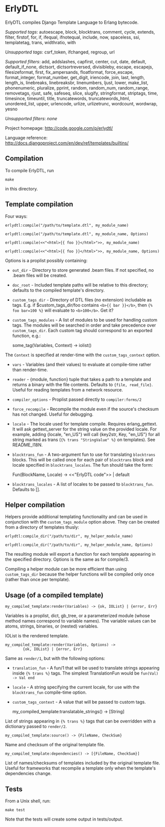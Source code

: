 ErlyDTL
=======

ErlyDTL compiles Django Template Language to Erlang bytecode.

*Supported tags*: autoescape, block, blocktrans, comment, cycle, extends, filter, firstof, for, if, ifequal, ifnotequal, include, now, spaceless, ssi, templatetag, trans, widthratio, with

_Unsupported tags_: csrf_token, ifchanged, regroup, url

*Supported filters*: add, addslashes, capfirst, center, cut, date, default, default_if_none, dictsort, dictsortreversed, divisibleby, escape, escapejs, filesizeformat, first, fix_ampersands, floatformat, force_escape, format_integer, format_number, get_digit, iriencode, join, last, length, length_is, linebreaks, linebreaksbr, linenumbers, ljust, lower, make_list, phonenumeric, pluralize, pprint, random, random_num, random_range, removetags, rjust, safe, safeseq, slice, slugify, stringformat, striptags, time, timesince, timeuntil, title, truncatewords, truncatewords_html, unordered_list, upper, urlencode, urlize, urlizetrunc, wordcount, wordwrap, yesno

_Unsupported filters_: _none_

Project homepage: <http://code.google.com/p/erlydtl/>

Language reference: <http://docs.djangoproject.com/en/dev/ref/templates/builtins/>


Compilation
-----------

To compile ErlyDTL, run 

    make
    
in this directory.


Template compilation
--------------------

Four ways:

    erlydtl:compile("/path/to/template.dtl", my_module_name)

    erlydtl:compile("/path/to/template.dtl", my_module_name, Options)

    erlydtl:compile(<<"<html>{{ foo }}</html>">>, my_module_name)

    erlydtl:compile(<<"<html>{{ foo }}</html>">>, my_module_name, Options)

Options is a proplist possibly containing:

* `out_dir` - Directory to store generated .beam files. If not specified, no
.beam files will be created.

* `doc_root` - Included template paths will be relative to this directory;
defaults to the compiled template's directory.

* `custom_tags_dir` - Directory of DTL files (no extension) includable as tags.
E.g. if $custom_tags_dir/foo contains `<b>{{ bar }}</b>`, then `{% foo bar=100 %}` 
will evaluate to `<b>100</b>`. Get it?

* `custom_tags_modules` - A list of modules to be used for handling custom
tags. The modules will be searched in order and take precedence over
`custom_tags_dir`. Each custom tag should correspond to an exported function,
e.g.: 

    some_tag(Variables, Context) -> iolist()

The `Context` is specified at render-time with the `custom_tags_context` option.

* `vars` - Variables (and their values) to evaluate at compile-time rather than
render-time. 

* `reader` - {module, function} tuple that takes a path to a template and returns
a binary with the file contents. Defaults to `{file, read_file}`. Useful
for reading templates from a network resource.

* `compiler_options` - Proplist passed directly to `compiler:forms/2`

* `force_recompile` - Recompile the module even if the source's checksum has not
changed. Useful for debugging.

* `locale` - The locale used for template compile. Requires erlang_gettext. It
will ask gettext_server for the string value on the provided locale.
For example, adding {locale, "en_US"} will call {key2str, Key, "en_US"}
for all string marked as trans (`{% trans "StringValue" %}` on templates).
See README_I18N.

* `blocktrans_fun` - A two-argument fun to use for translating `blocktrans`
blocks. This will be called once for each pair of `blocktrans` block and locale
specified in `blocktrans_locales`. The fun should take the form:

    Fun(BlockName, Locale) -> <<"ErlyDTL code">> | default

* `blocktrans_locales` - A list of locales to be passed to `blocktrans_fun`.
Defaults to [].


Helper compilation
------------------

Helpers provide additional templating functionality and can be used in
conjunction with the `custom_tags_module` option above. They can be created
from a directory of templates thusly:

    erlydtl:compile_dir("/path/to/dir", my_helper_module_name)
    
    erlydtl:compile_dir("/path/to/dir", my_helper_module_name, Options)

The resulting module will export a function for each template appearing
in the specified directory. Options is the same as for compile/3.

Compiling a helper module can be more efficient than using `custom_tags_dir`
because the helper functions will be compiled only once (rather than once
per template).


Usage (of a compiled template)
------------------------------ 

    my_compiled_template:render(Variables) -> {ok, IOList} | {error, Err}

Variables is a proplist, dict, gb_tree, or a parameterized module
(whose method names correspond to variable names). The variable 
values can be atoms, strings, binaries, or (nested) variables.

IOList is the rendered template.

    my_compiled_template:render(Variables, Options) -> 
            {ok, IOList} | {error, Err}

Same as `render/1`, but with the following options:

* `translation_fun` - A fun/1 that will be used to translate strings appearing
inside `{% trans %}` tags. The simplest TranslationFun would be `fun(Val) ->
Val end`

* `locale` - A string specifying the current locale, for use with the
`blocktrans_fun` compile-time option.

* `custom_tags_context` - A value that will be passed to custom tags.

    my_compiled_template:translatable_strings() -> [String]

List of strings appearing in `{% trans %}` tags that can be overridden 
with a dictionary passed to `render/2`.

    my_compiled_template:source() -> {FileName, CheckSum}

Name and checksum of the original template file.

    my_compiled_template:dependencies() -> [{FileName, CheckSum}]

List of names/checksums of templates included by the original template
file. Useful for frameworks that recompile a template only when the
template's dependencies change.


Tests
-----

From a Unix shell, run:

    make test

Note that the tests will create some output in tests/output.
